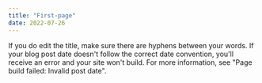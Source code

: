 ```yaml
---
title: "First-page"
date: 2022-07-26
---
```


If you do edit the title, make sure there are hyphens between your words. 
If your blog post date doesn't follow the correct date convention, you'll receive an error and your site won't build. 
For more information, see "Page build failed: Invalid post date".
